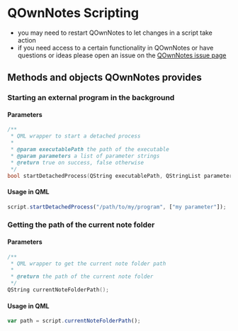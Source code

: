 # QOwnNotes Scripting

- you may need to restart QOwnNotes to let changes in a script take action 
- if you need access to a certain functionality in QOwnNotes or have 
  questions or ideas please open an issue on the 
  [QOwnNotes issue page](https://github.com/pbek/QOwnNotes/issues)


## Methods and objects QOwnNotes provides

### Starting an external program in the background

#### Parameters

```cpp
/**
 * QML wrapper to start a detached process
 *
 * @param executablePath the path of the executable
 * @param parameters a list of parameter strings
 * @return true on success, false otherwise
 */
bool startDetachedProcess(QString executablePath, QStringList parameters);
```

#### Usage in QML

```javascript
script.startDetachedProcess("/path/to/my/program", ["my parameter"]);
```

### Getting the path of the current note folder

#### Parameters

```cpp
/**
 * QML wrapper to get the current note folder path
 *
 * @return the path of the current note folder
 */
QString currentNoteFolderPath();
```

#### Usage in QML

```javascript
var path = script.currentNoteFolderPath();
```
